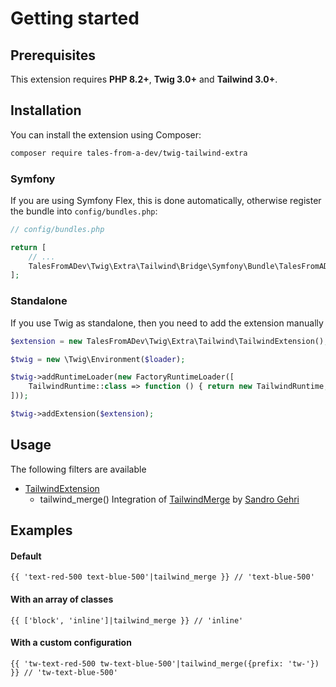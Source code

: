 # Getting started

## Prerequisites

This extension requires **PHP 8.2+**, **Twig 3.0+** and **Tailwind 3.0+**.

## Installation

You can install the extension using Composer:

```bash
composer require tales-from-a-dev/twig-tailwind-extra
```

### Symfony

If you are using Symfony Flex, this is done automatically, otherwise register the bundle into `config/bundles.php`:

```php
// config/bundles.php

return [
    // ...
    TalesFromADev\Twig\Extra\Tailwind\Bridge\Symfony\Bundle\TalesFromADevTwigExtraTailwindBundle::class => ['all' => true],
];
```

### Standalone

If you use Twig as standalone, then you need to add the extension manually

```php
$extension = new TalesFromADev\Twig\Extra\Tailwind\TailwindExtension();

$twig = new \Twig\Environment($loader);

$twig->addRuntimeLoader(new FactoryRuntimeLoader([
    TailwindRuntime::class => function () { return new TailwindRuntime; },
]));

$twig->addExtension($extension);
```

## Usage

The following filters are available

* [TailwindExtension](./src/TailwindExtension.php)
    * tailwind_merge() Integration of [TailwindMerge](https://github.com/gehrisandro/tailwind-merge-php) by [Sandro Gehri](https://github.com/gehrisandro)

## Examples

#### Default

```twig
{{ 'text-red-500 text-blue-500'|tailwind_merge }} // 'text-blue-500'
```

#### With an array of classes

```twig
{{ ['block', 'inline']|tailwind_merge }} // 'inline'
```

#### With a custom configuration

```twig
{{ 'tw-text-red-500 tw-text-blue-500'|tailwind_merge({prefix: 'tw-'}) }} // 'tw-text-blue-500'
```
